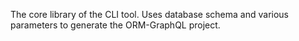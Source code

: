 The core library of the CLI tool. Uses database schema and various parameters to generate the ORM-GraphQL project.